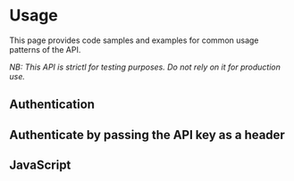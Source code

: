 # Usage

This page provides code samples and examples for common usage patterns of the API.

_NB: This API is strictl for testing purposes. Do not rely on it for production use._

## Authentication

## Authenticate by passing the API key as a header

## JavaScript
